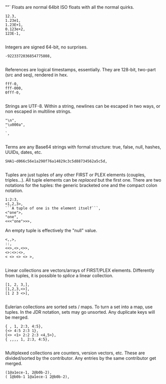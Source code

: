 ""`
Floats are normal 64bit ISO floats with all the normal quirks.
```
12.3,
1.23e1,
1.23E+1,
0.123e+2,
123E-1,


```
Integers are signed 64-bit, no surprises. 
```
-9223372036854775808,


```
References are logical timestamps, essentially.
They are 128-bit, two-part (src and seq), rendered in hex.
```
fff-0,
fff-000,
0fff-0,


```
Strings are UTF-8.
Within a string, newlines can be escaped in two ways, or non escaped in multiline strings.
```
"\n",
"\u000a",
`
`,


```
Terms are any Base64 strings with formal structure: true, false, null, hashes, UUIDs, dates, etc.
```
SHA1~d066c56e1a298f76a14829c3c5d88734562a5c5d,


```
Tuples are just tuples of any other FIRST or PLEX elements (couples, triples...).
All tuple elements can be *replaced* but the first one.
There are two notations for the tuples: the generic bracketed one and the compact colon notation.
```
1:2:3,
<1,2,3>,
```A tuple of one is the element itself```,
<"one">,
"one",
<<<"one">>>,
```
An empty tuple is effectively the "null" value.
```
<,,>,
::,
<<>,<>,<>>,
<>:<>:<>,
< <> <> <> >,


```
Linear collections are vectors/arrays of FIRST/PLEX elements.
Differently from tuples, it is possible to *splice* a linear collection.
```
[1, 2, 3,],
[1,2,3,<>],
[1 2 3 <>],


```
Eulerian collections are sorted sets / maps.
To turn a set into a map, use tuples.
In the JDR notation, sets may go unsorted.
Any duplicate keys will be merged.
```
{ , 1, 2:3, 4:5},
{<> 4:5 2:3 1},
{<> <1> 2:2 2:3 <4,5>},
{ ,,,, 1, 2:3, 4:5},


```
Multiplexed collections are counters, version vectors, etc.
These are divided/sorted by the contributor.
Any entries by the same contributor get merged.
```
(1@a1ece-1, 2@b0b-2),
( 1@b0b-1 1@a1ece-1 2@b0b-2),

